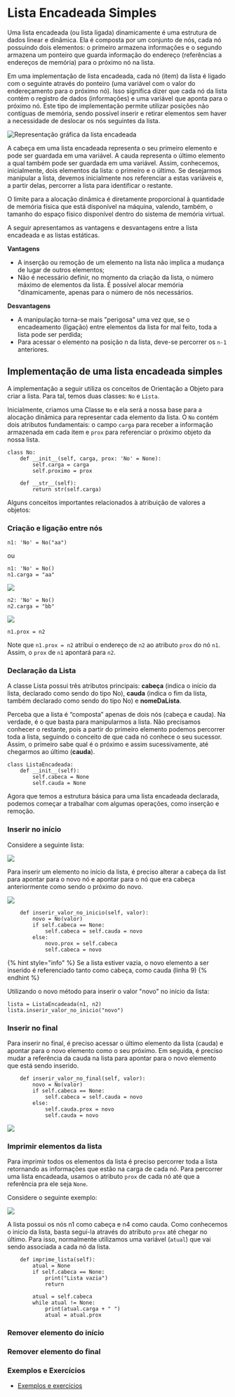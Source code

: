 # Lista Encadeada Simples

Uma lista encadeada \(ou lista ligada\) dinamicamente é uma estrutura de dados linear e dinâmica. Ela é composta por um conjunto de nós, cada nó possuindo dois elementos: o primeiro armazena informações e o segundo armazena um ponteiro que guarda informação do endereço \(referências a endereços de memória\) para o próximo nó na lista.

Em uma implementação de lista encadeada, cada nó \(item\) da lista é ligado com o seguinte através do ponteiro \(uma variável com o valor do endereçamento para o próximo nó\). Isso significa dizer que cada nó da lista contém o registro de dados \(informações\) e uma variável que aponta para o próximo nó. Este tipo de implementação permite utilizar posições não contíguas de memória, sendo possível inserir e retirar elementos sem haver a necessidade de deslocar os nós seguintes da lista.

![Representa&#xE7;&#xE3;o gr&#xE1;fica da lista encadeada](../.gitbook/assets/image%20%2813%29.png)

A cabeça em uma lista encadeada representa o seu primeiro elemento e pode ser guardada em uma variável. A cauda representa o último elemento a qual também pode ser guardada em uma variável. Assim, conhecemos, inicialmente, dois elementos da lista: o primeiro e o último. Se desejarmos manipular a lista, devemos inicialmente nos referenciar a estas variáveis e, a partir delas, percorrer a lista para identificar o restante.

O limite para a alocação dinâmica é diretamente proporcional à quantidade de memória física que está disponível na máquina, valendo, também, o tamanho do espaço físico disponível dentro do sistema de memória virtual.

A seguir apresentamos as vantagens e desvantagens entre a lista encadeada e as listas estáticas.

**Vantagens**

* A inserção ou remoção de um elemento na lista não implica a mudança de lugar de outros elementos;
* Não é necessário definir, no momento da criação da lista, o número máximo de elementos da lista. É́ possível alocar memória "dinamicamente, apenas para o número de nós necessários.

**Desvantagens**

* A manipulação torna-se mais "perigosa" uma vez que, se o encadeamento \(ligação\) entre elementos da lista for mal feito, toda a lista pode ser perdida;
* Para acessar o elemento na posição n da lista, deve-se percorrer os `n-1` anteriores.

## Implementação de uma lista encadeada simples

A implementação a seguir utiliza os conceitos de Orientação a Objeto para criar a lista. Para tal, temos duas classes: `No` e `Lista`.

Inicialmente, criamos uma Classe `No` e ela será a nossa base para a alocação dinâmica para representar cada elemento da lista. O `No` contém dois atributos fundamentais: o campo `carga` para receber a informação armazenada em cada item e `prox` para referenciar o próximo objeto da nossa lista.

```text
class No:
    def __init__(self, carga, prox: 'No' = None):
        self.carga = carga
        self.proximo = prox

    def __str__(self):
        return str(self.carga)
```

Alguns conceitos importantes relacionados à atribuição de valores a objetos:

### Criação e ligação entre nós

```text
n1: 'No' = No("aa") 
```

ou

```text
n1: 'No' = No()
n1.carga = "aa"
```

![](../.gitbook/assets/image%20%2821%29.png)

```text
n2: 'No' = No()
n2.carga = "bb"
```

![](../.gitbook/assets/image%20%2819%29.png)

```text
n1.prox = n2
```

Note que `n1.prox = n2` atribui o endereço de `n2` ao atributo `prox` do nó `n1`. Assim, o `prox` de `n1` apontará para `n2`.

### **Declaração da Lista**

A classe Lista possui três atributos principais: **cabeça** \(indica o início da lista, declarado como sendo do tipo No\), **cauda** \(indica o fim da lista, também declarado como sendo do tipo No\) e **nomeDaLista**.

Perceba que a lista é “composta” apenas de dois nós \(cabeça e cauda\). Na verdade, é o que basta para manipularmos a lista. Não precisamos conhecer o restante, pois a partir do primeiro elemento podemos percorrer toda a lista, seguindo o conceito de que cada nó conhece o seu sucessor. Assim, o primeiro sabe qual é o próximo e assim sucessivamente, até chegarmos ao último \(**cauda**\).

```text
class ListaEncadeada:
    def __init__(self):
        self.cabeca = None
        self.cauda = None
```

Agora que temos a estrutura básica para uma lista encadeada declarada, podemos começar a trabalhar com algumas operações, como inserção e remoção.

### Inserir no início

Considere a seguinte lista:

![](../.gitbook/assets/image%20%2816%29.png)

Para inserir um elemento no início da lista, é preciso alterar a cabeça da list para apontar para o novo nó e apontar para o nó que era cabeça anteriormente como sendo o próximo do novo.

![](../.gitbook/assets/image%20%2810%29.png)

```text
    def inserir_valor_no_inicio(self, valor):
        novo = No(valor)
        if self.cabeca == None:
            self.cabeca = self.cauda = novo
        else:
            novo.prox = self.cabeca
            self.cabeca = novo
```

{% hint style="info" %}
Se a lista estiver vazia, o novo elemento a ser inserido é referenciado tanto como cabeça, como cauda \(linha 9\)
{% endhint %}

Utilizando o novo método para inserir o valor "novo" no início da lista:

```text
lista = ListaEncadeada(n1, n2)
lista.inserir_valor_no_inicio("novo")
```

### Inserir no final

Para inserir no final, é preciso acessar o último elemento da lista \(cauda\) e apontar para o novo elemento como o seu próximo. Em seguida, é preciso mudar a referência da cauda na lista para apontar para o novo elemento que está sendo inserido.

```text
    def inserir_valor_no_final(self, valor):
        novo = No(valor)
        if self.cabeca == None:
            self.cabeca = self.cauda = novo
        else:
            self.cauda.prox = novo
            self.cauda = novo
```

![](../.gitbook/assets/image%20%2818%29.png)

### Imprimir elementos da lista

Para imprimir todos os elementos da lista é preciso percorrer toda a lista retornando as informações que estão na carga de cada nó. Para percorrer uma lista encadeada, usamos o atributo `prox` de cada nó até que a referência pra ele seja `None`.

Considere o seguinte exemplo:

![](../.gitbook/assets/image%20%2817%29.png)

A lista possui os nós  n1 como cabeça e n4 como cauda. Como conhecemos o inicio da lista, basta seguí-la através do atributo `prox` até chegar no último. Para isso, normalmente utilizamos uma variável \(`atual`\) que vai sendo associada a cada nó da lista.    

```text
    def imprime_lista(self):
        atual = None
        if self.cabeca == None:
            print("Lista vazia")
            return
        
        atual = self.cabeca
        while atual != None:
            print(atual.carga + " ")
            atual = atual.prox
```

### Remover elemento do início



### Remover elemento do final



### Exemplos e Exercícios

* [Exemplos e exercícios](https://colab.research.google.com/drive/1fAtHIKKEf6yZFQmVCeTNDrS7tE7P3DCl?usp=sharing)


